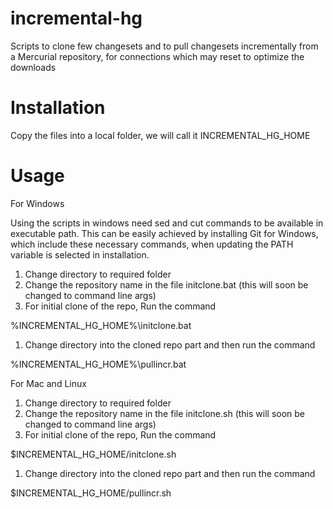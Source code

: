 incremental-hg
==============

Scripts to clone few changesets and to pull changesets incrementally from a Mercurial repository, for connections which may reset to optimize the downloads

Installation
============

Copy the files into a local folder, we will call it INCREMENTAL_HG_HOME

Usage
=====

For Windows

Using the scripts in windows need sed and cut commands to be available in executable path.  This can be easily achieved by installing Git for Windows, which include these necessary commands, when updating the PATH variable is selected in installation.

1. Change directory to required folder
1. Change the repository name in the file initclone.bat (this will soon be changed to command line args)
1. For initial clone of the repo, Run the command

  %INCREMENTAL_HG_HOME%\initclone.bat
  
1. Change directory into the cloned repo part and then run the command

  %INCREMENTAL_HG_HOME%\pullincr.bat
  
For Mac and Linux

1. Change directory to required folder
1. Change the repository name in the file initclone.sh (this will soon be changed to command line args)
1. For initial clone of the repo, Run the command

  $INCREMENTAL_HG_HOME/initclone.sh
  
1. Change directory into the cloned repo part and then run the command

  $INCREMENTAL_HG_HOME/pullincr.sh 